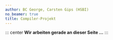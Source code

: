 ```yaml
---
author: BC George, Carsten Gips (HSBI)
no_beamer: true
title: Compiler-Projekt
---
```


::: center
**Wir arbeiten gerade an dieser Seite ...**
:::

<!--
# Zusammenfassung

Im Rahmen dieses Projektes werden Sie sich mit der Analyse und Implementierung einer
Programmiersprache zu beschäftigen. Ziel ist es, sowohl die theoretischen als auch
die praktischen Aspekte des Compilerbaus zu vertiefen.

Es wird drei Workshops geben, an denen Sie bestimmte Arbeitsergebnisse präsentieren.
Diese Workshops werden bewertet und gehen in die Gesamtnote ein.

## Fristen (siehe Orga-Seite)

-   Workshop I: Präsentation der Programmiersprache: 29. Oktober (14:00 - 15:30 Uhr,
    online)
-   Workshop II: Präsentation Analyse von Compiler-Technologien: 26. November
    (18:00 - 19:30 Uhr, online)
-   Workshop III: Abgabe und Präsentation des Compilers und der Dokumentation: 31.
    Januar (10:00 - 12:30 Uhr, online)

Feedback-Gespräche: 07. Februar (10:00 - 12:00 Uhr, online)

## Teams

Die Aufgaben (Workshops) werden in 2er Teams bearbeitet.

# Wahl der Programmiersprache

Wählen Sie eine Programmiersprache aus den folgenden Kategorien:

-   Objektorientiert: Ruby
    -   Imperative Konzepte (Statements, Expression, Funktionen)
    -   Klassen
        -   Monkey Patching
        -   Überladene und überschriebene Methoden
        -   (Mehrfach-) Vererbung
        -   Traits
    -   Module/Importe (benannte Scopes)
    -   Duck-Typing (dynamisches vs. statisches Binden), Type-Checking, Type
        Coercion
-   Funktional: Haskell
    -   Offside Rule
    -   Listen, List Comprehensions
    -   Pattern Matching
    -   Currying, Lambda-Kalkül
    -   Funktionen höherer Ordnung
    -   algebraische Datentypen
    -   Polymorphic Typing, Hindley-Milner-Typinferenz
    -   Lazy Evaluation
    -   Compiler (Desugaring, Graph-Reduction, Strictness Analysis) und Laufzeit
        ("functional core")
-   Logisch: Prolog
    -   Horn-Klauseln
    -   Unifikation, Substitution
    -   Resolutionskalkül
    -   Abarbeitung
    -   Listen, Prädikate, Terme
    -   Cut

Die genannten Sprachen sind als Beispiele zu verstehen. Sie können gern auch andere
Sprachen und Paradigmen einbringen.

Dokumentieren Sie Ihre Wahl und begründen Sie, warum Sie sich für diese Sprache
entschieden haben.

# Workshop I: Präsentation der Programmiersprache

Bereiten Sie pro Team eine Präsentation (ca. 20 Minuten) vor, in der Sie die
zentralen Sprachkonzepte Ihrer gewählten Programmiersprache vorstellen. Folgende
Punkte sollten Sie abdecken:

-   Syntax und Semantik der Sprache
-   Wichtige Sprachmerkmale und Konzepte (z.B. Typisierung, Paradigmen)
-   Praktische Beispiele, um die Konzepte zu veranschaulichen

Reichen Sie ein Begleitdokument (PDF) zu Ihrer Präsentation ein, das eine Übersicht
Ihrer Darstellung enthält.

Sie können sich inhaltlich an [@Tate2011] und [@Tate2014] orientieren. Beide Werke
finden Sie im HSBI-Online-Zugang auf der Plattform O'Reilly.

# Workshop II: Analyse von Compiler-Technologien

Analysieren Sie, wie spezifische Sprachkonzepte den Compiler und seine verschiedenen
Phasen beeinflussen. Berücksichtigen Sie dabei u.a. die Semantische Analyse, die
Interpreter-Entwicklung und Codegenerierung sowie Einfluss auf die Laufzeitumgebung.

Untersuchen Sie (passend zu Ihrer gewählten Sprache) spezielle Themen wie
beispielsweise

1.  LR-Parsergeneratoren im Vergleich:
    -   Flex und Bison vs. [Tree-Sitter](http://tree-sitter.github.io/tree-sitter/)
2.  Advanced Parsing:
    -   Pratt-Parsing, PEG-Parser, Parser-Kombinatoren
    -   LALR-Parsing
    -   LL(\*) und Adaptive LL(\*) in ANTLR v4
        -   T. Parr: "*LL(\*): The Foundation of the ANTLR Parser Generator*"
        -   T. Parr: "*Adaptive LL(\*) Parsing: The Power of Dynamic Analysis*"
        -   T. Parr: [*LL(\*) grammar
            analysis*](https://theantlrguy.atlassian.net/wiki/spaces/~admin/pages/524294/LL+grammar+analysis)
    -   [flap: A Deterministic Parser with Fused
        Lexing](https://dl.acm.org/doi/pdf/10.1145/3591269)
3.  VM und Bytecode:
    -   [AST vs. Bytecode: Interpreters in the Age of
        Meta-Compilation](https://stefan-marr.de/downloads/oopsla23-larose-et-al-ast-vs-bytecode-interpreters-in-the-age-of-meta-compilation.pdf)
    -   [An Introduction to Interpreters and JIT
        Compilation](https://stefan-marr.de/2023/09/pliss-summer-school/)
    -   [Optimizing the Order of Bytecode Handlers in Interpreters using a Genetic
        Algorithm](https://stefan-marr.de/downloads/acmsac23-huang-et-al-optimizing-the-order-of-bytecode-handlers-in-interpreters-using-a-genetic-algorithm.pdf)
    -   WASM vs. Java-VM
4.  Memory Management:
    -   Garbage Collection:
        -   [Unified Theory of Garbage
            Collection](https://scholar.google.de/scholar?hl=en&as_sdt=0%2C5&as_vis=1&q=Unified+Theory+of+Garbage+Collection&btnG=)
        -   [Fast Conservative Garbage
            Collection](https://scholar.google.de/scholar?hl=en&as_sdt=0%2C5&as_vis=1&q=Fast+Conservative+Garbage+Collection&btnG=)
        -   [Ownership guided C to Rust
            translation](https://arxiv.org/pdf/2303.10515.pdf)
        -   [Precise Garbage Collection for
            C](https://www-old.cs.utah.edu/plt/publications/ismm09-rwrf.pdf)
    -   Borrow Checking/Lifetime-Analysis
5.  Optimierung:
    -   [Alias-Based Optimization](https://dl.acm.org/doi/10.1145/277652.277670)
    -   [Applying Optimizations for Dynamically-typed Languages to
        Java](https://stefan-marr.de/downloads/manlang17-grimmer-et-al-applying-optimizations-for-dynamically-typed-languages-to-java.pdf)
    -   [Provably Correct Peephole Optimizations with
        Alive](https://web.ist.utl.pt/nuno.lopes/pubs/alive-pldi15.pdf)
    -   [Don't Trust Your Profiler: An Empirical Study on the Precision and Accuracy
        of Java
        Profilers](https://stefan-marr.de/downloads/mplr23-burchell-et-al-dont-trust-your-profiler.pdf)
6.  Testing:
    -   [Finding and Understanding Bugs in C
        Compilers](https://users.cs.utah.edu/~regehr/papers/pldi11-preprint.pdf)
    -   [Validating JIT Compilers via Compilation Space
        Exploration](https://connglli.github.io/pdfs/artemis_sosp23.pdf)
    -   [A Survey of Compiler
        Testing](https://software-lab.org/publications/csur2019_compiler_testing.pdf)
    -   [An empirical comparison of compiler testing
        techniques](https://xiongyingfei.github.io/papers/ICSE16.pdf)
    -   [Compiler Testing: A Systematic Literature
        Analysis](https://arxiv.org/abs/1810.02718)
    -   [Snapshot Testing for
        Compilers](https://www.cs.cornell.edu/~asampson/blog/turnt.html)
    -   [Tiny Unified Runner N' Tester (Turnt)](https://github.com/cucapra/turnt)
    -   [Testing Language
        Implementations](https://youtu.be/ZJUk8_k1HbY?si=Mis0l6M07vbI8Rqx)
7.  Typen und Typinferenzsysteme:
    -   Hindley-Milner Typinferenzsystem
    -   [On Understanding Types, Data Abstraction, and
        Polymorphism](http://lucacardelli.name/Papers/OnUnderstanding.A4.pdf)
    -   [Propositions as
        Types](https://homepages.inf.ed.ac.uk/wadler/papers/propositions-as-types/propositions-as-types.pdf)
8.  IR
    -   [Multi-Level Intermediate Representation (MLIR)](https://mlir.llvm.org/) und
        [Clang IR (CIR)](https://llvm.github.io/clangir/), [MLIR: A Compiler
        Infrastructure for the End of Moore's Law](https://arxiv.org/abs/2002.11054)
    -   [Sea-of-Nodes IR](https://github.com/SeaOfNodes/Simple)

Führen Sie eine eigenständige Recherche durch und arbeiten Sie die Themen durch.

Bereiten Sie pro Team eine kurze Präsentation (ca. 20 bis 30 Minuten) vor, in der
Sie die Konzepte vorstellen und deren Arbeitsweise an ausgewählten Beispielen
verdeutlichen.

Die Präsentation findet im Rahmen des zweiten Edmonton-Treffens ("Edmonton II", 26.
November) und wird von Ihnen in englischer Sprache gehalten.

# Workshop III: Implementierung eines einfachen Compilers

Entwickeln Sie einen kleinen Compiler für die gewählte Programmiersprache. Die
Implementierung sollte grundlegende Sprachfeatures unterstützen (z.B. einfache
Datentypen, Kontrollstrukturen) und eine einfache Codegenerierung (etwa nach C oder
Java, oder nach WASM o.ä.) beinhalten. Berücksichtigen Sie dabei nach Möglichkeit
die von Ihnen in Workshop II vorgestellten Techniken und Algorithmen.

Sie finden in [@Grune2012] in den Kapiteln 11 bis 13 wertvolle Ideen zu
verschiedenen Sprachparadigmen.

Dokumentieren Sie den Entwicklungsprozess, die Herausforderungen und die Lösungen,
die Sie gefunden haben.

Halten Sie eine Präsentation von ca. 30 Minuten, in der Sie den Compiler vorstellen,
seine Architektur und die von Ihnen gewählten Lösungsansätze erläutern.

**Abgabeformat**

Reichen Sie alle relevanten Unterlagen elektronisch über ILIAS ein. Dazu gehören:

-   Präsentationen und Begleitdokumente für jeden Workshop
-   Der Quellcode Ihres Compilers (mit Kommentaren und Anleitungen zur Ausführung)
-   Eine umfassende Projektdokumentation, die die folgenden Punkte behandelt:
    -   Einführung ins Projekt
    -   Technische Architektur des Compilers
    -   Reflexion: Herausforderungen und Lösungen
    -   Fazit und Ausblick

# Bewertung

Die Bewertung erfolgt anhand der Qualität der Präsentationen, der Tiefe der Analyse,
der technischen Umsetzung des Compilers sowie der Reflexion über den gesamten
Prozess.

Berücksichtigen Sie bei Ihrer Analyse auch die Einflüsse diverser
Programmiersprachen auf Compiler-Designs und beschreiben Sie eventuelle
Inspirationsquellen oder alternative Ansätze.

------------------------------------------------------------------------------------

Wir freuen uns darauf, Sie in diesem herausfordernden und spannenden Projekt zu
begleiten und wünschen Ihnen viel Erfolg!

Stimmen Sie alle Schritte und Ergebnisse mit Ihren Dozent:innen ab und holen Sie
sich aktiv Feedback.

**Hinweis**: Wir werden in der Vorlesung nicht alle benötigten Techniken besprechen
können (und auch möglicherweise nicht rechtzeitig). Es besteht die Erwartung, dass
Sie sich selbstständig und rechtzeitig mit den jeweiligen Themen auseinander setzen.
Nutzen Sie wissenschaftliche Literatur.

::: readings
-   @Tate2011
-   @Tate2014
:::
-->
